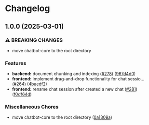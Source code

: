 # Changelog

## 1.0.0 (2025-03-01)


### ⚠ BREAKING CHANGES

* move chatbot-core to the root directory

### Features

* **backend:** document chunking and indexing ([#278](https://github.com/TinhHoaSolutions-EzHR/chatbot/issues/278)) ([967d4d0](https://github.com/TinhHoaSolutions-EzHR/chatbot/commit/967d4d0d4d103a5797a58305e552d2d3873485bc))
* **frontend:** implement drag-and-drop functionality for chat sessio… ([#264](https://github.com/TinhHoaSolutions-EzHR/chatbot/issues/264)) ([4baedf2](https://github.com/TinhHoaSolutions-EzHR/chatbot/commit/4baedf2cf9f77fc23f2346147b70998a893f7db2))
* **frontend:** rename chat session after created a new chat ([#281](https://github.com/TinhHoaSolutions-EzHR/chatbot/issues/281)) ([f0df64d](https://github.com/TinhHoaSolutions-EzHR/chatbot/commit/f0df64dff4e1ac9fec0f98ddfac76df5b10897e7))


### Miscellaneous Chores

* move chatbot-core to the root directory ([0a1309a](https://github.com/TinhHoaSolutions-EzHR/chatbot/commit/0a1309a7539c9d674ea476103843a4de84030cc2))
